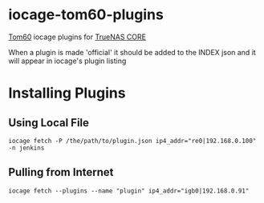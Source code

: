 # iocage-tom60-plugins
[Tom60](https://github.com/Tom60chat) iocage plugins for [TrueNAS CORE](http://www.truenas.com)

When a plugin is made 'official' it should be added to the INDEX json and
it will appear in iocage's plugin listing

# Installing Plugins

## Using Local File
```
iocage fetch -P /the/path/to/plugin.json ip4_addr="re0|192.168.0.100" -n jenkins
```

## Pulling from Internet
```
iocage fetch --plugins --name "plugin" ip4_addr="igb0|192.168.0.91"
```